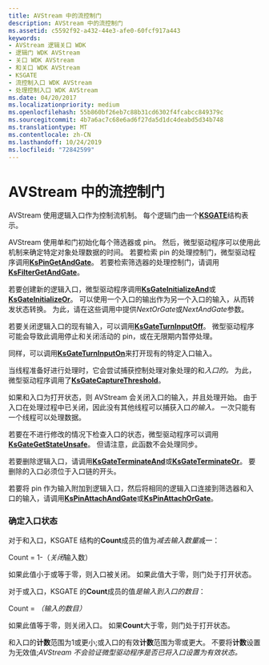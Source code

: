 ```yaml
---
title: AVStream 中的流控制门
description: AVStream 中的流控制门
ms.assetid: c5592f92-a432-44e3-afe0-60fcf917a443
keywords:
- AVStream 逻辑关口 WDK
- 逻辑门 WDK AVStream
- 关口 WDK AVStream
- 和关口 WDK AVStream
- KSGATE
- 流控制入口 WDK AVStream
- 处理控制入口 WDK AVStream
ms.date: 04/20/2017
ms.localizationpriority: medium
ms.openlocfilehash: 55b860bf26eb7c88b31cd6302f4fcabcc849379c
ms.sourcegitcommit: 4b7a6ac7c68e6ad6f27da5d1dc4deabd5d34b748
ms.translationtype: MT
ms.contentlocale: zh-CN
ms.lasthandoff: 10/24/2019
ms.locfileid: "72842599"
---
```

# <a name="flow-control-gates-in-avstream"></a>AVStream 中的流控制门





AVStream 使用逻辑入口作为控制流机制。 每个逻辑门由一个[**KSGATE**](https://docs.microsoft.com/windows-hardware/drivers/ddi/ks/ns-ks-_ksgate)结构表示。

AVStream 使用单和门初始化每个筛选器或 pin。 然后，微型驱动程序可以使用此机制来确定特定对象处理数据的时间。 若要检索 pin 的处理控制门，微型驱动程序调用[**KsPinGetAndGate**](https://docs.microsoft.com/windows-hardware/drivers/ddi/ks/nf-ks-kspingetandgate)。 若要检索筛选器的处理控制门，请调用[**KsFilterGetAndGate**](https://docs.microsoft.com/windows-hardware/drivers/ddi/ks/nf-ks-ksfiltergetandgate)。

若要创建新的逻辑入口，微型驱动程序调用[**KsGateInitializeAnd**](https://docs.microsoft.com/windows-hardware/drivers/ddi/ks/nf-ks-ksgateinitializeand)或[**KsGateInitializeOr**](https://docs.microsoft.com/windows-hardware/drivers/ddi/ks/nf-ks-ksgateinitializeor)。 可以使用一个入口的输出作为另一个入口的输入，从而转发状态转换。 为此，请在这些调用中提供*NextOrGate*或*NextAndGate*参数。

若要关闭逻辑入口的现有输入，可以调用[**KsGateTurnInputOff**](https://docs.microsoft.com/windows-hardware/drivers/ddi/ks/nf-ks-ksgateturninputoff)。 微型驱动程序可能会导致此调用停止和关闭活动的 pin，或在无限期内暂停处理。

同样，可以调用[**KsGateTurnInputOn**](https://docs.microsoft.com/windows-hardware/drivers/ddi/ks/nf-ks-ksgateturninputon)来打开现有的特定入口输入。

当线程准备好进行处理时，它会尝试捕获控制处理对象处理的和*入口的。* 为此，微型驱动程序调用了[**KsGateCaptureThreshold**](https://docs.microsoft.com/windows-hardware/drivers/ddi/ks/nf-ks-ksgatecapturethreshold)。

如果和入口为打开状态，则 AVStream 会关闭入口的输入，并且处理开始。 由于入口在处理过程中已关闭，因此没有其他线程可以捕获入口*的输入。* 一次只能有一个线程可以处理数据。

若要在不进行修改的情况下检查入口的状态，微型驱动程序可以调用[**KsGateGetStateUnsafe**](https://docs.microsoft.com/windows-hardware/drivers/ddi/ks/nf-ks-ksgategetstateunsafe)。 但请注意，此函数不会处理同步。

若要删除逻辑入口，请调用[**KsGateTerminateAnd**](https://docs.microsoft.com/windows-hardware/drivers/ddi/ks/nf-ks-ksgateterminateand)或[**KsGateTerminateOr**](https://docs.microsoft.com/windows-hardware/drivers/ddi/ks/nf-ks-ksgateterminateor)。 要删除的入口必须位于入口链的开头。

若要将 pin 作为输入附加到逻辑入口，然后将相同的逻辑入口连接到筛选器和入口的输入，请调用[**KsPinAttachAndGate**](https://docs.microsoft.com/windows-hardware/drivers/ddi/ks/nf-ks-kspinattachandgate)或[**KsPinAttachOrGate**](https://docs.microsoft.com/windows-hardware/drivers/ddi/ks/nf-ks-kspinattachorgate)。

### <a name="determining-gate-status"></a>确定入口状态

对于和入口，KSGATE 结构的**Count**成员的值为*减去输入数量*减一：

Count = 1-（*关闭*输入数）

如果此值小于或等于零，则入口被关闭。 如果此值大于零，则门处于打开状态。

对于或入口，KSGATE 的**Count**成员的值*是输入到入口的数目*：

Count = *（输入的数目）*

如果此值等于零，则关闭入口。 如果**Count**大于零，则门处于打开状态。

和入口的**计数**范围为1或更小;或入口的有效**计数**范围为零或更大。 不要将**计数**设置为无效值;*AVStream 不会验证微型驱动程序是否已将入口设置为有效状态。*

 

 




